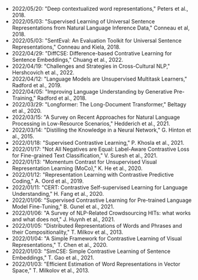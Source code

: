 - 2022/05/20: "Deep contextualized word representations," Peters et al., 2018.
- 2022/05/03: "Supervised Learning of Universal Sentence Representations from Natural Language Inference Data," Conneau et al, 2018.
- 2022/05/03: "SentEval: An Evaluation Toolkit for Universal Sentence Representations," Conneau and Kiela, 2018.
- 2022/04/29: "DiffCSE: Difference-based Contrative Learning for Sentence Embeddings," Chuang et al., 2022.
- 2022/04/19: "Challenges and Strategies in Cross-Cultural NLP," Hershcovich et al., 2022.
- 2022/04/12: "Language Models are Unsupervised Multitask Learners," Radford et al., 2019. 
- 2022/04/05: "Improving Language Understanding by Generative Pre-Training," Radford et al., 2018.
- 2022/03/29: "Longformer: The Long-Document Transformer," Beltagy et al., 2020.
- 2022/03/15: "A Survey on Recent Approaches for Natural Language Processing in Low-Resource Scenarios," Hedderich et al., 2021.
- 2022/03/14: "Distilling the Knowledge in a Neural Network," G. Hinton et al., 2015.
- 2022/01/18: "Supervised Contrastive Learning," P. Khosla et al., 2021.
- 2022/01/17: "Not All Negatives are Equal: Label-Aware Contrastive Loss for Fine-grained Text Classification," V. Suresh et al., 2021.
- 2022/01/13: "Momentum Contrast for Unsupervised Visual Representation Learning (MoCo)," K. He et al., 2020.
- 2022/01/12: "Representation Learning with Contrastive Predictive Coding," A. Oord et al., 2019.
- 2022/01/11: "CERT: Contrastive Self-supervised Learning for Language Understanding," H. Fang et al., 2020.
- 2022/01/06: "Supervised Contrastive Learning for Pre-trained Language Model Fine-Tuning," B. Gunel et al., 2021.
- 2022/01/06: "A Survey of NLP-Related Crowdsourcing HITs: what works and what does not," J. Huynh et al., 2021.
- 2022/01/05: "Distributed Representations of Words and Phrases and their Compositionality," T. Milkov et al., 2013.
- 2022/01/04: "A Simple Framework for Contrastive Learning of Visual Representations," T. Chen et al., 2020.
- 2022/01/03: "SimCSE: Simple Contrastive Learning of Sentence Embeddings," T. Gao et al., 2021.
- 2022/01/03: "Efficient Estimation of Word Representations in Vector Space," T. Milkolov et al., 2013.
